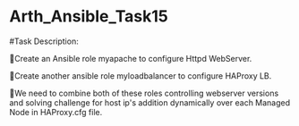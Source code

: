 # Arth_Ansible_Task15

#Task Description:

🔅Create an Ansible role myapache to configure Httpd WebServer.

🔅Create another ansible role myloadbalancer to configure HAProxy LB.

🔅We need to combine both of these roles controlling webserver versions and solving challenge for host ip's addition dynamically over each Managed Node in HAProxy.cfg file.

